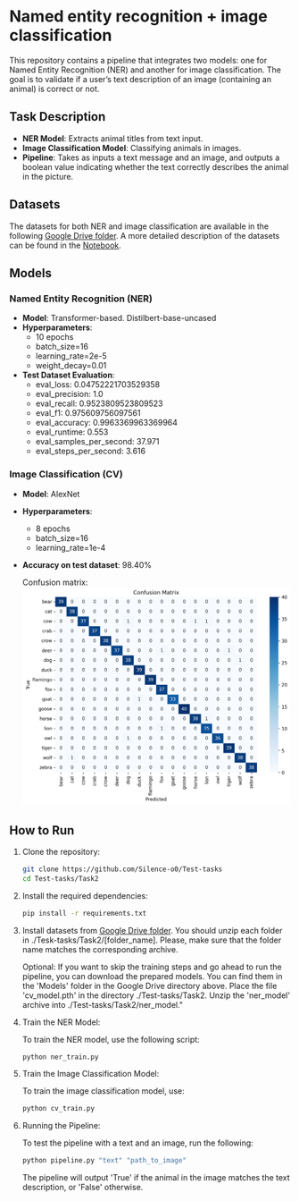 # Named entity recognition + image classification

This repository contains a pipeline that integrates two models: one for Named Entity Recognition (NER) and another for image classification. The goal is to validate if a user’s text description of an image (containing an animal) is correct or not.

## Task Description

- **NER Model**: Extracts animal titles from text input.
- **Image Classification Model**: Classifying animals in images.
- **Pipeline**: Takes as inputs a text message and an image, and outputs a boolean value indicating whether the text correctly describes the animal in the picture.

## Datasets
The datasets for both NER and image classification are available in the following [Google Drive folder](https://drive.google.com/drive/folders/1aifEZPkfM_9oWubFLyK7S0AzjBXF1mUG?usp=drive_link).
A more detailed description of the datasets can be found in the [Notebook]([https://colab.research.google.com/drive/17jakO__iZXqMzsHbciOTl_xjChaRr-eG?usp=sharing](https://github.com/Silence-o0/Test-tasks/blob/main/Task2/notebook.ipynb)).


## Models

### Named Entity Recognition (NER)
- **Model**: Transformer-based. Distilbert-base-uncased
- **Hyperparameters**:
  - 10 epochs
  - batch_size=16
  - learning_rate=2e-5
  - weight_decay=0.01
- **Test Dataset Evaluation**:
  - eval_loss: 0.04752221703529358
  - eval_precision: 1.0
  - eval_recall: 0.9523809523809523
  - eval_f1: 0.975609756097561
  - eval_accuracy: 0.9963369963369964
  - eval_runtime: 0.553
  - eval_samples_per_second: 37.971
  - eval_steps_per_second: 3.616

### Image Classification (CV)
- **Model**: AlexNet
- **Hyperparameters**:
  - 8 epochs
  - batch_size=16
  - learning_rate=1e-4
- **Accuracy on test dataset**: 98.40%
  
  Confusion matrix:
  ![Confusion matrix](confusion_matrix.png)

## How to Run

1. Clone the repository:

   ```bash
   git clone https://github.com/Silence-o0/Test-tasks
   cd Test-tasks/Task2
   ```

2. Install the required dependencies:

   ```bash
   pip install -r requirements.txt
   ```

3. Install datasets from [Google Drive folder](https://drive.google.com/drive/folders/1aifEZPkfM_9oWubFLyK7S0AzjBXF1mUG?usp=drive_link). You should unzip each folder in ./Tesk-tasks/Task2/[folder_name]. Please, make sure that the folder name matches the corresponding archive.

   Optional: If you want to skip the training steps and go ahead to run the pipeline, you can download the prepared models. You can find them in the 'Models' folder in the Google Drive directory above.
Place the file 'cv_model.pth' in the directory ./Test-tasks/Task2.
Unzip the 'ner_model' archive into ./Test-tasks/Task2/ner_model."
   

5. Train the NER Model:
   
   To train the NER model, use the following script:

   ```bash
   python ner_train.py
   ```

6. Train the Image Classification Model:

   To train the image classification model, use:

   ```bash
   python cv_train.py
   ```

7. Running the Pipeline:

   To test the pipeline with a text and an image, run the following:

   ```bash
   python pipeline.py "text" "path_to_image"
   ```

   The pipeline will output 'True' if the animal in the image matches the text description, or 'False' otherwise.




